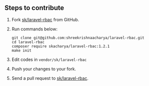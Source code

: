 ## Steps to contribute
1. Fork [sk/laravel-rbac](https://github.com/shreekrishnaacharya/laravel-rbac) from GitHub.
1. Run commands below:

    ```
    git clone git@github.com:shreekrishnaacharya/laravel-rbac.git
    cd laravel-rbac
    composer require skacharya/laravel-rbac:1.2.1
    make init
    ```
1. Edit codes in `vendor/sk/laravel-rbac`
1. Push your changes to your fork.
1. Send a pull request to [sk/laravel-rbac](https://github.com/shreekrishnaacharya/laravel-rbac).
